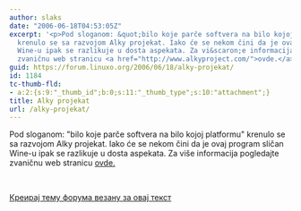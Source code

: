 ```yaml
---
author: slaks
date: "2006-06-18T04:53:05Z"
excerpt: '<p>Pod sloganom: &quot;bilo koje parče softvera na bilo kojoj platformu&quot;
  krenulo se sa razvojom Alky projekat. Iako će se nekom čini da je ovaj program sličan
  Wine-u ipak se razlikuje u dosta aspekata. Za vi&scaron;e informacija pogledajte
  zvaničnu web stranicu <a href="http://www.alkyproject.com/">ovde.</a></p><p>&nbsp;</p>'
guid: https://forum.linuxo.org/2006/06/18/alky-projekat/
id: 1184
tc-thumb-fld:
- a:2:{s:9:"_thumb_id";b:0;s:11:"_thumb_type";s:10:"attachment";}
title: Alky projekat
url: /alky-projekat/
---
```

Pod sloganom: "bilo koje parče softvera na bilo kojoj platformu" krenulo se sa razvojom Alky projekat. Iako će se nekom čini da je ovaj program sličan Wine-u ipak se razlikuje u dosta aspekata. Za vi&scaron;e informacija pogledajte zvaničnu web stranicu [ovde.](http://www.alkyproject.com/)

&nbsp;

<!--break-->

[Креирај тему форума везану за овај текст](https://linuxo.org/nova-tema-na-forumu/?se_pid=1184)